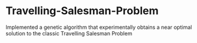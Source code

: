 # Travelling-Salesman-Problem
Implemented a genetic algorithm that experimentally obtains a near optimal solution to the classic Travelling Salesman Problem
